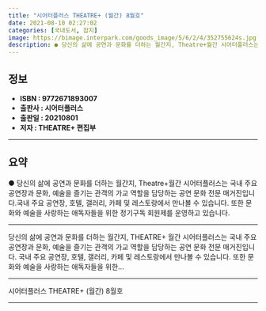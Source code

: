 ```yaml
---
title: "시어터플러스 THEATRE+ (월간) 8월호"
date: 2021-08-10 02:27:02
categories: [국내도서, 잡지]
image: https://bimage.interpark.com/goods_image/5/6/2/4/352755624s.jpg
description: ● 당신의 삶에 공연과 문화를 더하는 월간지, Theatre+월간 시어터플러스는 국내 주요 공연장과 문화, 예술을 즐기는 관객의 가교 역할을 담당하는 공연 문화 전문 매거진입니다.국내 주요 공연장, 호텔, 갤러리, 카페 및 레스토랑에서 만나볼 수 있습니다. 또한 문화와 예술을 사랑하는
---
```


## **정보**

- **ISBN : 9772671893007**
- **출판사 : 시어터플러스**
- **출판일 : 20210801**
- **저자 : THEATRE+ 편집부**

------



## **요약**

●  당신의 삶에 공연과 문화를 더하는 월간지, Theatre+월간 시어터플러스는 국내 주요 공연장과 문화, 예술을 즐기는 관객의 가교 역할을 담당하는 공연 문화 전문 매거진입니다.국내 주요 공연장, 호텔, 갤러리, 카페 및 레스토랑에서 만나볼 수 있습니다. 또한 문화와 예술을 사랑하는 애독자들을 위한 정기구독 회원제를 운영하고 있습니다.

------

당신의 삶에 공연과 문화를 더하는 월간지, THEATRE+
월간 시어터플러스는 국내 주요 공연장과 문화, 예술을 즐기는 관객의 가교 역할을 담당하는 공연 문화 전문 매거진입니다. 국내 주요 공연장, 호텔, 갤러리, 카페 및 레스토랑에서 만나볼 수 있습니다. 또한 문화와 예술을 사랑하는 애독자들을 위한... 

------


시어터플러스 THEATRE+ (월간) 8월호 

------


